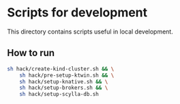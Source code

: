 # Scripts for development

This directory contains scripts useful in local development.

## How to run

```sh
sh hack/create-kind-cluster.sh && \
    sh hack/pre-setup-ktwin.sh && \
    sh hack/setup-knative.sh && \
    sh hack/setup-brokers.sh && \
    sh hack/setup-scylla-db.sh
```
